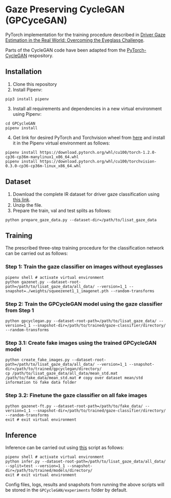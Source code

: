 # Gaze Preserving CycleGAN (GPCyceGAN)
PyTorch implementation for the training procedure described in [Driver Gaze Estimation in the Real World: Overcoming the Eyeglass Challenge](http://cvrr.ucsd.edu/publications/2020/GPCycleGAN.pdf).

Parts of the CycleGAN code have been adapted from the [PyTorch-CycleGAN](https://github.com/aitorzip/PyTorch-CycleGAN) respository.

## Installation
1) Clone this repository
2) Install Pipenv:
```shell
pip3 install pipenv
```
3) Install all requirements and dependencies in a new virtual environment using Pipenv:
```shell
cd GPCycleGAN
pipenv install
```
4) Get link for desired PyTorch and Torchvision wheel from [here](https://download.pytorch.org/whl/torch_stable.html) and install it in the Pipenv virtual environment as follows:
```shell
pipenv install https://download.pytorch.org/whl/cu100/torch-1.2.0-cp36-cp36m-manylinux1_x86_64.whl
pipenv install https://download.pytorch.org/whl/cu100/torchvision-0.3.0-cp36-cp36m-linux_x86_64.whl
```

## Dataset
1) Download the complete IR dataset for driver gaze classification using [this link](https://drive.google.com/file/d/1iJTlVytGsmQu9EeB1Iw1-cYwPlOx4-XW/view?usp=sharing).
2) Unzip the file.
3) Prepare the train, val and test splits as follows:
```shell
python prepare_gaze_data.py --dataset-dir=/path/to/lisat_gaze_data
```

## Training
The prescribed three-step training procedure for the classification network can be carried out as follows:
### Step 1: Train the gaze classifier on images without eyeglasses
```shell
pipenv shell # activate virtual environment
python gazenet.py --dataset-root-path=/path/to/lisat_gaze_data/all_data/ --version=1_1 --snapshot=./weights/squeezenet1_1_imagenet.pth --random-transforms
```
### Step 2: Train the GPCycleGAN model using the gaze classifier from Step 1
```shell
python gpcyclegan.py --dataset-root-path=/path/to/lisat_gaze_data/ --version=1_1 --snapshot-dir=/path/to/trained/gaze-classifier/directory/ --random-transforms
```
### Step 3.1: Create fake images using the trained GPCycleGAN model
```shell
python create_fake_images.py --dataset-root-path=/path/to/lisat_gaze_data/all_data/ --version=1_1 --snapshot-dir=/path/to/trained/gpcyclegan/directory/
cp /path/to/lisat_gaze_data/all_data/mean_std.mat /path/to/fake_data/mean_std.mat # copy over dataset mean/std information to fake data folder
```
### Step 3.2: Finetune the gaze classifier on all fake images
```shell
python gazenet-ft.py --dataset-root-path=/path/to/fake_data/ --version=1_1 --snapshot-dir=/path/to/trained/gaze-classifier/directory/ --random-transforms
exit # exit virtual environment
```

## Inference
Inference can be carried out using [this](https://github.com/arangesh/GPCycleGAN/blob/master/infer.py) script as follows:
```shell
pipenv shell # activate virtual environment
python infer.py --dataset-root-path=/path/to/lisat_gaze_data/all_data/ --split=test --version=1_1 --snapshot-dir=/path/to/trained/models/directory/
exit # exit virtual environment
```

Config files, logs, results and snapshots from running the above scripts will be stored in the `GPCycleGAN/experiments` folder by default.


